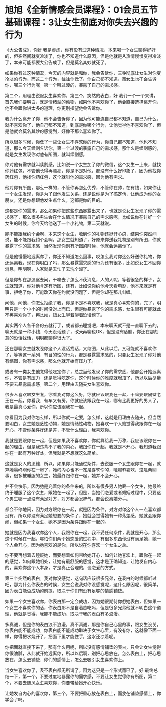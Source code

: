 # 旭旭《全新情感会员课程》：01会员五节基础课程：3让女生彻底对你失去兴趣的行为

《大公告成》，你好 我是虛虚，你有没有过这种情况，本来喝一个女生聊得好好的，但突然间就变冷淡了，你也不知道什么原因，但是他就是从热情慢慢变得冷淡了，本来可能都要大公告成了，但是莫名其妙就死了。

如果你有过这种情况，今天的内容就是和你，我会告诉你，三种彻底让女生对你变冷淡的行为，而这三个行为，往往你做了，你自己都不知道，而女生也不会告诉你，哪三个行为呢，第一个叫过渡的，暴露了自己的需求感。

第二个，用理由说服女生喜欢你，第三个，突然的表白，好 我们一个一个来讲，首先我们要明白，就是情绪型的动物，如果他不喜欢你了，他会直接选择离开你，他不会跟你讲太多的道理，你更别指望他会告诉你。

我为什么离开了你，他不会告诉你了，因为他可能连自己都不知道，自己为什么，就不喜欢你了，他自己都不知道，到底是你哪个行为，让他觉得他不喜欢你了，但是他就会莫名其妙的感觉到，好像不那么喜欢你了。

所以很多时候，你做了一些让女生不喜欢你的行为，你自己都不知道，他也不知道，那么今天续割告诉你，第一个过渡的暴露自己的需求感，那什么是续割感的，就是女生发现你对他有所图，就叫续割感。

你对他有需求就叫续割感，比如说一个女生加了你的微信，这个女生一上来，就找你药红包，不管他长得再漂亮，你是不是对他，都没有什么好印象了，因为他找你药红包，他找你药红包，这个就叫他的需求感，因为他有需求。

他对你有所图，那么一样的，不管你再怎么优秀，不管你在帅，在有钱，如果你让一个女生发现，你是为了跟他发生关系，还是说你是为了搞定他，让他成为你的女朋友，还是你想跟他发生点什么，这都是你的目的。

这都是你的需求，那么如果你把这些东西暴露出来了，也就是说女生发现了你的需求感了，那么很多男生会在什么情况下暴露自己的需求感呢，比如说你在讨好一个女生的时候，你今天给他送了一个小礼物，第二天就说。

能不能跟我约个会啊，本来这个女生，收到你的礼物还挺开心的，结果你突然间说，能不能跟我约个会啊，那女生就知道了，好原来你送我礼物是别有所图，你就暴露了你的需求感，当然发现你别有所图的时候，他就会远离你了。

但是他慢慢地远离你了，你还不知道怎么回事，哎怎么我对你这么好送你礼物，你还远离我，现在你明白了吗，那么暴露需求感的行为还有很多，比如说女生不回你消息，明明啊，人家就是去忙了去洗个澡了。

但是你却在那追逐去问，干嘛去了怎么不获消息，人的人呢，等着很急的样子，女生就知道，你对他肯定有所图，还有，比如说你约他今天看电影，他本来就是有事，拒绝了你，可能改天你在约就没问题了，但是你却在那儿纠缠。

问他，问他，你怎么拒绝了我，你是不是不喜欢我，我是真心喜欢你的，完了，明明只是一个小小的时间没对上而已，但是你暴露了你的需求感，女生很有可能就此不再喜欢你了，再比如，跟女生聊着聊着没话题了。

其实两个人各干各的去就行了，或者都去睡觉吧，本来聊天就不是一直聊下去的，聊天就是一种小钱，今天没话题了，改天再聊也OK，但是没有话题，你还在那刻意的没话找话，明明都聊得很大了。

还在那聊女生就发现你这个人没话找话，又缩图，从此以后，又可能就不喜欢你了，等等这一系列，有目的性的行为，都是暴露需求感的，只要女生发现了你对他有缩图，你有需求感，那么他就开始有压力了。

或者有一类女生他觉得他吃定你了，总之当他发现了你的需求感，他都会开始远离你，不管是有压力，还是觉得吃定你，这个时候你的难度就增加了，所以以后尽量不要去暴露需求感，第二个，用理由去随夫女生喜欢你。

很多人喜欢跟女生说，你看我对你这么好，你就应该跟我在一起，干嘛要跟隔壁老王在一起，你看我，有车又有房，你就应该跟我在一起，哪有比我更好的男人了，我是最真心爱你，所以你应该跟我在一起。

你看因为我对你怎么样，所以你就一定要，怎么样，这就是用理由去随夫，但当然要明白，女生她是感性动物，她是情绪性动物，她喜欢一个人她觉得我跟你在一起开心，不管你条件好还是差，不管什么理由，我喜欢你。

我就是要跟你在一起，但是如果我不喜欢你，你就算给我一万种，我应该跟你在一起的理由，但是我违背不了我的内心，我跟你在一起，我就是不开心，我知道我跟你在一起有万种好处，但我就是不想就这么简单。

这就是女人的思维，所以，如果你只能通过条件，去说服一个女生跟你在一起，就算她最终跟你在一起了，她的内心也不一定是喜欢你的，睡服和喜欢，这是两回事，很多被睡服的女生，她最终跟你在一起，她并不会开心。

并不会快乐，因为她是充着你的条件来的，所以有很多男人她跟一个女生，她最终终于睡服了这个女生，跟她在一起了，但是，当她们恋爱或者婚姻过程中，只要这个男生哪一点没有满足对方，对方都会发脾气，都会说离婚分手。

都会不停地闹，因为对方跟你在一起，就是因为条件，对方对你这个人一点喜欢都没有，所以你没有满足她想要的条件了，她就会觉得她有一种落差感，她就会跟你闹，但如果一个女生，她不是因为条件跟你在一起的。

她就是因为我喜欢你这个人，我跟你在一起，我不妥任何条件，我就是开心，那么这个时候在一起，哪怕你们两个她恋爱的过程中，有很多东西你没有满足她，她一个人会开心，因为她喜欢的是你，所以说在你喜欢一个女生之后。

你不要再想着去睡服她，而要想着如何带给她开心，如何让她喜欢上，跟你在一起的感觉，如何跟她相处，让她有最舒服的感觉，这才是正确知道，让她发自内心的，喜欢你这个人本身，才是真正合理的，谈恋爱的方式。

第三个突然的表白，我对你没感觉，这句话应该很多兄弟，在表白的时候都听过吧，那为什么你表白的时候，女生会说我对你没感觉呢，这什么原因呢，很简单，因为表白能否成功的前提，取决于你们有没有足够的情感铺垫。

如果一个女生喜欢你，你表白那一定会成功，因为她很期待你想她表白，但如果一个女生不喜欢你的话，你表白那不是自着苦吃吗，但是很多兄弟他就不明白这个道理，他就是觉得，我能不能成功，取决于我的表白有多浪漫。

多真诚，但是你的表白浪不浪漫，真不真诚，那是你自己心里的事，跟女生没关，你表白能不能成功，你表白能不能成功取决于女生心里，有没有你，这就像下面一样，你得把水烧开了，把面下里才能住手，这水还凉着呢。

你把面就直接下来了，那有什么用呢，所以没有感情铺垫的表白，只会让女生觉得你很油膩，从此就开始远离你，所以以后啊，别把心思放在，怎么表白上，把心思放在，怎么去铺垫，你们的感情上，怎么去吸引女生喜欢你上。

当女生喜欢你了，表不表白都无所谓了，因为这只是一个形式而已了，好 最终总结一下，第一个，不要过度地暴露你的需求感，不要让女生觉得你有所图，第二个，不要去随风女生喜欢你，你要带给她开心快乐。

让她发自内心的喜欢你，第三个，不要把重心放在表白上，而放在铺垫感情上，你学会了吗。